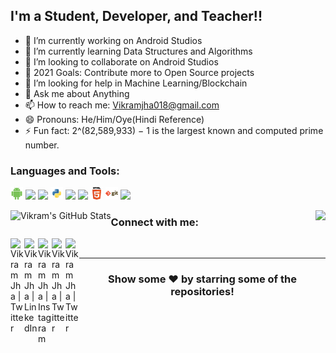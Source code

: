 ## I'm a Student, Developer, and Teacher!!

- 🔭 I’m currently working on Android Studios
- 🌱 I’m currently learning Data Structures and Algorithms
- 👯 I’m looking to collaborate on Android Studios
- 🥅 2021 Goals: Contribute more to Open Source projects
- 🤔 I’m looking for help in Machine Learning/Blockchain
- 💬 Ask me about Anything
- 📫 How to reach me: Vikramjha018@gmail.com  
- 😄 Pronouns: He/Him/Oye(Hindi Reference)
- ⚡ Fun fact: 2^(82,589,933) − 1 is the largest known and computed prime number.

### Languages and Tools:

<code><img height="20" src="https://raw.githubusercontent.com/github/explore/80688e429a7d4ef2fca1e82350fe8e3517d3494d/topics/android/android.png"></code>
<code><img height="20" src="https://e7.pngegg.com/pngimages/46/626/png-clipart-c-logo-the-c-programming-language-computer-icons-computer-programming-source-code-programming-miscellaneous-template.png"></code>
<code><img height="20" src="https://images.vexels.com/media/users/3/166400/isolated/preview/abd31187d4de29e46ac3d01f2bf872d5-java-programming-language-flat-by-vexels.png"></code>
<code><img height="20" src="https://raw.githubusercontent.com/github/explore/80688e429a7d4ef2fca1e82350fe8e3517d3494d/topics/python/python.png"></code>
<code><img height="20" src="https://banner2.cleanpng.com/20180703/yrf/kisspng-matlab-simulink-signal-processing-programming-lang-cube-island-online-survival-3d-5b3b394d2f1946.2068935715306079491929.jpg"></code>
<code><img height="20" src="https://download.logo.wine/logo/MySQL/MySQL-Logo.wine.png"></code>
<code><img height="20" src="https://raw.githubusercontent.com/github/explore/80688e429a7d4ef2fca1e82350fe8e3517d3494d/topics/html/html.png"></code>
<code><img height="20" src="https://raw.githubusercontent.com/github/explore/80688e429a7d4ef2fca1e82350fe8e3517d3494d/topics/git/git.png"></code>
<code><img height="20" src="https://upload.wikimedia.org/wikipedia/commons/thumb/9/9a/Visual_Studio_Code_1.35_icon.svg/1024px-Visual_Studio_Code_1.35_icon.svg.png"></code>

<a href="https://github.com/Vikram-Jha">
  <img align="right" src="https://github-readme-stats.vercel.app/api/top-langs/?username=Vikram-Jha&theme=light&hide_langs_below=1" />
</a>

<a href="https://github.com/Vikram-Jha">
  <img align="left" alt="Vikram's GitHub Stats" src="https://github-readme-stats.codestackr.vercel.app/api?username=Vikram-Jha&show_icons=true&hide_border=true" />
</a>
  
### Connect with me:

[<img align="left" alt="Vikram Jha | Twitter" width="22px" src="https://cdn.jsdelivr.net/npm/simple-icons@v3/icons/twitter.svg" />][twitter]
[<img align="left" alt="Vikram Jha | LinkedIn" width="22px" src="https://cdn.jsdelivr.net/npm/simple-icons@v3/icons/linkedin.svg" />][linkedin]
[<img align="left" alt="Vikram Jha | Instagram" width="22px" src="https://cdn.jsdelivr.net/npm/simple-icons@v3/icons/instagram.svg" />][instagram]
[<img align="left" alt="Vikram Jha | Twitter" width="22px" src="https://cdn.jsdelivr.net/npm/simple-icons@v3/icons/stackoverflow.svg" />][twitter]
[<img align="left" alt="Vikram Jha | Twitter" width="22px" src="https://cdn.jsdelivr.net/npm/simple-icons@v3/icons/hackerrank.svg" />][hackerrank]

<br />

---

[twitter]: https://mobile.twitter.com/vikram_jha15
[instagram]: https://www.instagram.com/vikram_jha4
[stackoverflow]: https://stackoverflow.com/users/15069593/vikram-jha
[linkedin]: https://www.linkedin.com/in/vikram-jha-25a739146/
[hackerrank]: https://www.hackerrank.com/vikramjha018?hr_r=1

<div align="center">

### Show some ❤️ by starring some of the repositories!

</div>

